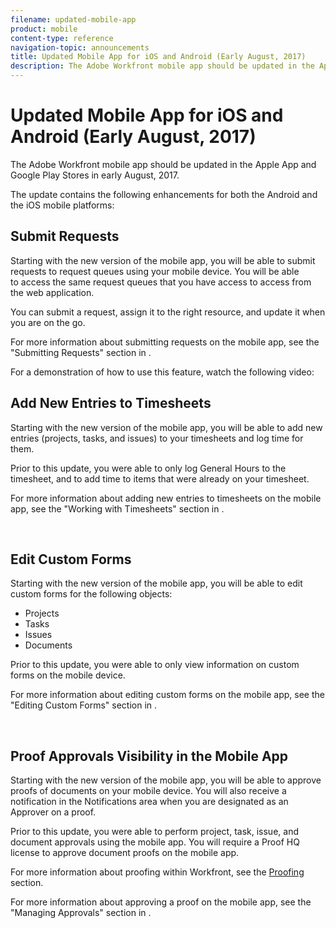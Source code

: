 ```yaml
---
filename: updated-mobile-app
product: mobile
content-type: reference
navigation-topic: announcements
title: Updated Mobile App for iOS and Android (Early August, 2017)
description: The Adobe Workfront mobile app should be updated in the Apple App and Google Play Stores in early August, 2017.
---
```


# Updated Mobile App for iOS and Android (Early August, 2017)

The Adobe Workfront mobile app should be&nbsp;updated in the Apple App and Google Play Stores in early&nbsp;August, 2017.&nbsp;

The update contains the following enhancements for both the Android and the iOS mobile platforms:

## Submit Requests

Starting with the new version of the mobile app, you will be able to submit requests to request queues using your mobile device. You will be able to&nbsp;access the same request queues that you have access to&nbsp;access from the web application.&nbsp;

You can submit a request, assign it to the right resource, and update it when you are on the go.&nbsp;

For more information about submitting requests on the mobile app, see the "Submitting Requests" section in&nbsp;.

For a demonstration of how to use this feature, watch the following video:

<!--WRITER
<iframe class="mt-media" src="assets/226008768?title=0&byline=0&portrait=0" width="640px" height="360px" frameborder="0" allowfullscreen></iframe>
-->

## Add New Entries to Timesheets

Starting with the&nbsp;new version of the mobile app, you will be able to add new entries (projects, tasks, and issues) to your timesheets and log time for them.

Prior to this update, you were able to only log General Hours to the timesheet, and to add time to items that were already on your timesheet.&nbsp;

For more information about adding new entries to timesheets on the mobile app, see the "Working with Timesheets" section in&nbsp;.

<!--WRITER
<iframe class="mt-media" src="assets/229038077?title=0&byline=0&portrait=0" width="640px" height="360px" frameborder="0" allowfullscreen></iframe>
-->&nbsp;

## Edit Custom Forms

Starting with the&nbsp;new version of the mobile app, you will be able to edit custom forms for the following objects:

* Projects
* Tasks
* Issues
* Documents&nbsp;

Prior to this update, you were able to only view information on custom forms on the mobile device.&nbsp;

For more information about editing custom forms on the mobile app, see the "Editing Custom Forms" section in&nbsp;.

<!--WRITER
<iframe class="mt-media" src="assets/229038756?title=0&byline=0&portrait=0" width="640px" height="360px" frameborder="0" allowfullscreen></iframe>
-->&nbsp;

## Proof Approvals Visibility in the Mobile App

Starting with the&nbsp;new version of the mobile app, you will be able to approve proofs of documents on your mobile device. You will also receive a notification in the Notifications area when you are designated as an Approver on a proof.&nbsp;

Prior to this update, you were able to perform project, task, issue, and document approvals using the mobile app. You will require a Proof HQ license to approve document proofs on the mobile app.&nbsp;

For more information about proofing within Workfront, see the [Proofing](../../review-and-approve-work/proofing/proofing.md) section.&nbsp;

For more information about approving a proof on the mobile app, see the "Managing Approvals" section in&nbsp;.

<!--WRITER
<iframe class="mt-media" src="assets/229038773?title=0&byline=0&portrait=0" width="640px" height="360px" frameborder="0" allowfullscreen></iframe>
-->&nbsp;
